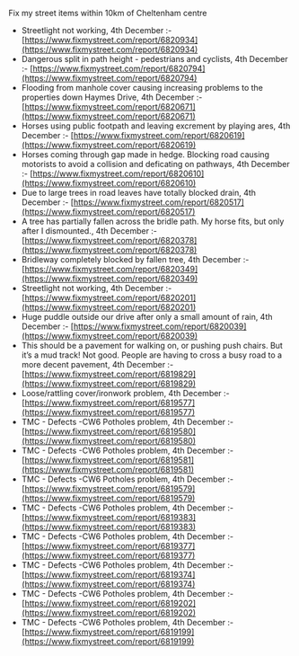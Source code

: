 Fix my street items within 10km of Cheltenham centre

<!-- fix_marker starts -->

- Streetlight not working, 4th December :- [https://www.fixmystreet.com/report/6820934](https://www.fixmystreet.com/report/6820934)
- Dangerous split in path height - pedestrians and cyclists, 4th December :- [https://www.fixmystreet.com/report/6820794](https://www.fixmystreet.com/report/6820794)
- Flooding from manhole cover causing increasing problems to the properties down Haymes Drive, 4th December :- [https://www.fixmystreet.com/report/6820671](https://www.fixmystreet.com/report/6820671)
- Horses using public footpath and leaving excrement by playing ares, 4th December :- [https://www.fixmystreet.com/report/6820619](https://www.fixmystreet.com/report/6820619)
- Horses coming through gap made in hedge. Blocking road causing motorists to avoid a collision and deficating on pathways, 4th December :- [https://www.fixmystreet.com/report/6820610](https://www.fixmystreet.com/report/6820610)
- Due to large trees in road leaves have totally blocked drain, 4th December :- [https://www.fixmystreet.com/report/6820517](https://www.fixmystreet.com/report/6820517)
- A tree has partially fallen across the bridle path. My horse fits, but only after I dismounted., 4th December :- [https://www.fixmystreet.com/report/6820378](https://www.fixmystreet.com/report/6820378)
- Bridleway completely blocked by fallen tree, 4th December :- [https://www.fixmystreet.com/report/6820349](https://www.fixmystreet.com/report/6820349)
- Streetlight not working, 4th December :- [https://www.fixmystreet.com/report/6820201](https://www.fixmystreet.com/report/6820201)
- Huge puddle outside our drive after only a small amount of rain, 4th December :- [https://www.fixmystreet.com/report/6820039](https://www.fixmystreet.com/report/6820039)
- This should be a pavement for walking on, or pushing push chairs. But it’s a mud track! Not good. People are having to cross a busy road to a more decent pavement, 4th December :- [https://www.fixmystreet.com/report/6819829](https://www.fixmystreet.com/report/6819829)
- Loose/rattling cover/ironwork problem, 4th December :- [https://www.fixmystreet.com/report/6819577](https://www.fixmystreet.com/report/6819577)
- TMC - Defects -CW6 Potholes  problem, 4th December :- [https://www.fixmystreet.com/report/6819580](https://www.fixmystreet.com/report/6819580)
- TMC - Defects -CW6 Potholes  problem, 4th December :- [https://www.fixmystreet.com/report/6819581](https://www.fixmystreet.com/report/6819581)
- TMC - Defects -CW6 Potholes  problem, 4th December :- [https://www.fixmystreet.com/report/6819579](https://www.fixmystreet.com/report/6819579)
- TMC - Defects -CW6 Potholes  problem, 4th December :- [https://www.fixmystreet.com/report/6819383](https://www.fixmystreet.com/report/6819383)
- TMC - Defects -CW6 Potholes  problem, 4th December :- [https://www.fixmystreet.com/report/6819377](https://www.fixmystreet.com/report/6819377)
- TMC - Defects -CW6 Potholes  problem, 4th December :- [https://www.fixmystreet.com/report/6819374](https://www.fixmystreet.com/report/6819374)
- TMC - Defects -CW6 Potholes  problem, 4th December :- [https://www.fixmystreet.com/report/6819202](https://www.fixmystreet.com/report/6819202)
- TMC - Defects -CW6 Potholes  problem, 4th December :- [https://www.fixmystreet.com/report/6819199](https://www.fixmystreet.com/report/6819199)

<!-- fix_marker ends -->